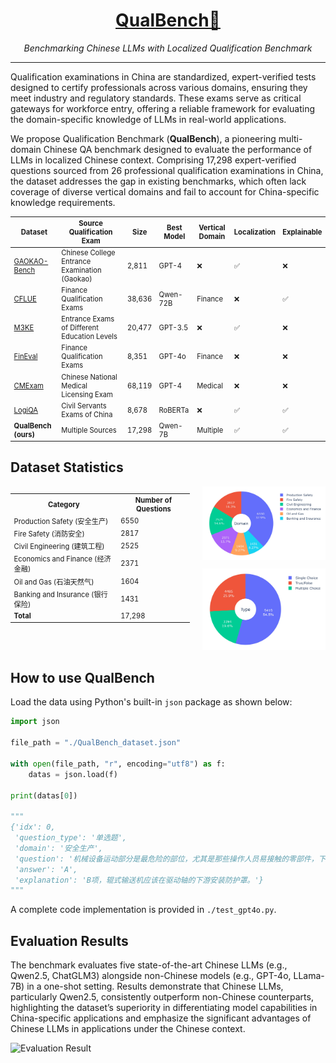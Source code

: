 <div align="center">
  <a href="https://swarms.world">
    <h1>QualBench💯</h1>
  </a>
</div>
<p align="center">
  <em>Benchmarking Chinese LLMs with Localized Qualification Benchmark</em>
</p>

---

Qualification examinations in China are standardized, expert-verified tests designed to certify professionals across various domains, ensuring they meet industry and regulatory standards. These exams serve as critical gateways for workforce entry, offering a reliable framework for evaluating the domain-specific knowledge of LLMs in real-world applications.

We propose Qualification Benchmark (**QualBench**), a pioneering multi-domain Chinese QA benchmark designed to evaluate the performance of LLMs in localized Chinese context. Comprising 17,298 expert-verified questions sourced from 26 professional qualification examinations in China, the dataset addresses the gap in existing benchmarks, which often lack coverage of diverse vertical domains and fail to account for China-specific knowledge requirements.

<div style="font-size: 80%;">

| Dataset | Source Qualification Exam | Size | Best Model | Vertical Domain | Localization | Explainable |
|---|---------------------------------------------------------------|--------|------------|----------------|--------------|-------------|
| [GAOKAO-Bench](https://github.com/OpenLMLab/GAOKAO-Bench) | Chinese College Entrance Examination (Gaokao) | 2,811 | GPT-4 | ❌ | ✅ | ❌ |
| [CFLUE](https://github.com/aliyun/cflue) | Finance Qualification Exams | 38,636 | Qwen-72B | Finance | ❌ | ✅ |
| [M3KE](https://github.com/tjunlp-lab/M3KE) | Entrance Exams of Different Education Levels | 20,477 | GPT-3.5 | ❌ | ✅ | ❌ |
| [FinEval](https://github.com/SUFE-AIFLM-Lab/FinEval) | Finance Qualification Exams | 8,351 | GPT-4o | Finance | ❌ | ❌ |
| [CMExam](https://github.com/williamliujl/CMExam) | Chinese National Medical Licensing Exam | 68,119 | GPT-4 | Medical | ❌ | ❌ |
| [LogiQA](https://github.com/lgw863/LogiQA-dataset) | Civil Servants Exams of China | 8,678 | RoBERTa | ❌ | ✅ | ✅ |
| **QualBench (ours)** | Multiple Sources | 17,298 | Qwen-7B | Multiple | ✅ | ✅ |

</div>

## Dataset Statistics

<div style="display: flex; align-items: flex-start; gap: 20px; max-width: 800px; margin: 0 auto; justify-content: center;">
  <div style="font-size: 80%;">
    <table>
      <tr>
        <th><strong>Category</strong></th>
        <th><strong>Number of Questions</strong></th>
      </tr>
      <tr>
        <td>Production Safety (安全生产)</td>
        <td>6550</td>
      </tr>
      <tr>
        <td>Fire Safety (消防安全)</td>
        <td>2817</td>
      </tr>
      <tr>
        <td>Civil Engineering (建筑工程)</td>
        <td>2525</td>
      </tr>
      <tr>
        <td>Economics and Finance (经济金融)</td>
        <td>2371</td>
      </tr>
      <tr>
        <td>Oil and Gas (石油天然气)</td>
        <td>1604</td>
      </tr>
      <tr>
        <td>Banking and Insurance (银行保险)</td>
        <td>1431</td>
      </tr>
      <tr>
        <td><strong>Total</strong></td>
        <td>17,298</td>
      </tr>
    </table>
  </div>
  <div style="display: flex; flex-direction: column; gap: 10px;">
    <div>
      <img src="img/stats_by_domain.jpg" alt="Stats by Domain" style="width: 220px; height: auto;">
    </div>
    <div>
      <img src="img/stats_by_type.jpg" alt="Stats by Type" style="width: 200px; height: auto;">
    </div>
  </div>

</div>

## How to use QualBench

Load the data using Python's built-in `json` package as shown below:
```python
import json

file_path = "./QualBench_dataset.json"

with open(file_path, "r", encoding="utf8") as f:
    datas = json.load(f)
  
print(datas[0])

"""
{'idx': 0,
 'question_type': '单选题',
 'domain': '安全生产',
 'question': '机械设备运动部分是最危险的部位，尤其是那些操作人员易接触的零部件，下列针对不同机械设备转动部位的危险所采取的安全防护措施中，正确的是（）。\nA．针对轧钢机，在验式机轴处采用锥形防护罩防护\nB．针对辊式输送机，在驱动轴上游安装防护罩防护\nC．针对啮合齿轮，齿轮转动机构采用半封闭防护\nD．针对手持式砂轮机，在磨削区采用局部防护',
 'answer': 'A',
 'explanation': 'B项，辊式输送机应该在驱动轴的下游安装防护罩。'}
"""
```

A complete code implementation is provided in `./test_gpt4o.py`.

## Evaluation Results
The benchmark evaluates five state-of-the-art Chinese LLMs (e.g., Qwen2.5, ChatGLM3) alongside non-Chinese models (e.g., GPT-4o, LLama-7B) in a one-shot setting. Results demonstrate that Chinese LLMs, particularly Qwen2.5, consistently outperform non-Chinese counterparts, highlighting the dataset’s superiority in differentiating model capabilities in China-specific applications and emphasize the significant advantages of Chinese LLMs in applications under the Chinese context.

![Evaluation Result](img/fig_evaluation_result.jpg)